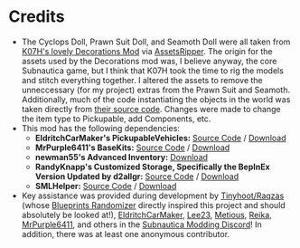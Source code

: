 ﻿# Credits

* The Cyclops Doll, Prawn Suit Doll, and Seamoth Doll were all taken from [K07H's lovely Decorations Mod](https://github.com/K07H/DecorationsMod) via [AssetsRipper](https://github.com/AssetRipper/AssetRipper). The origin for the assets used by the Decorations mod was, I believe anyway, the core Subnautica game, but I think that K07H took the time to rig the models and stitch everything together. I altered the assets to remove the unneccessary (for my project) extras from the Prawn Suit and Seamoth. Additionally, much of the code instantiating the objects in the world was taken directly from [their source code](https://github.com/K07H/DecorationsMod/tree/master/DecorationsMod/NewItems). Changes were made to change the item type to Pickupable, add Components, etc.
* This mod has the following dependencies:
    * **EldritchCarMaker's PickupableVehicles:** [Source Code](https://github.com/EldritchCarMaker/My-Subnautica-Mods/tree/main/PickupableVehicles) / [Download](https://cdn.discordapp.com/attachments/798579644429369444/1064614009061523497/PickupableVehicles.zip)
    * **MrPurple6411's BaseKits:** [Source Code](https://github.com/MrPurple6411/MrPurple6411-Subnautica-Mods/tree/main/BaseKits/) / [Download](https://www.nexusmods.com/subnautica/mods/1119)
    * **newman55's Advanced Inventory:** [Download](https://www.nexusmods.com/subnautica/mods/490)
    * **RandyKnapp's Customized Storage, Specifically the BepInEx Version Updated by d2allgr:** [Source Code](https://github.com/tstavrianos/SubnauticaModSystem) / [Download](https://submodica.xyz/mods/sn1/163)
    * **SMLHelper:** [Source Code](https://github.com/SubnauticaModding/SMLHelper) / [Download](https://www.nexusmods.com/subnautica/mods/113)
* Key assistance was provided during development by [Tinyhoot/Raqzas](https://github.com/tinyhoot) (whose [Blueprints Randomizer](https://github.com/tinyhoot/SubnauticaRandomiser/) directly inspired this project and should absolutely be looked at!), [EldritchCarMaker](https://github.com/EldritchCarMaker), [Lee23](https://github.com/LeeTwentyThree), [Metious](https://github.com/Metious/), [Reika](https://github.com/ReikaKalseki), [MrPurple6411](https://github.com/MrPurple6411/), and others in the [Subnautica Modding Discord](https://discord.gg/UpWuWwq)! In addition, there was at least one anonymous contributor.
